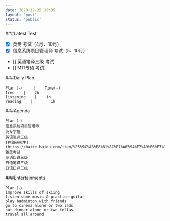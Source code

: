 ```yaml
---
date: 2020-12-25 19:35
layout: 'post'
status: 'public'
---
```

###Latest Test
- [x] 英专 考试（4月、10月）
- [x] 信息系统项目管理师 考试（5、10月）
- [] 英语笔译三级 考试
- [] MTI专硕 考试

###Daily Plan
```table
Plan（-）    |    Time(-)
free    |    2h
listening    |    1h
reading    |    	1h
```

###Agenda
```table
Plan（-）
信息系统项目管理师
英专学位
英语笔译三级
[在职研究生](https://baike.baidu.com/item/%E5%9C%A8%E8%81%8C%E7%A0%94%E7%A9%B6%E7%94%9F%E8%AF%81%E4%B9%A6/6886580)
雅思考试
英语口译三级
日语笔译三级
日语口译三级
```

###Entertainments
```table
Plan（-）
improve skills of skiing
listen some music & practice guitar
play badminton with friends
go to cinema alone or two lads
out dinner alone or two fellas
travel all around
```
